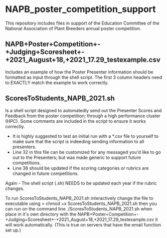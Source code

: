 # NAPB_poster_competition_support
This repository includes files in support of the Education Committee of the National Association of Plant Breeders annual poster competition.

## NAPB+Poster+Competition+-+Judging+Scoresheet+-+2021_August+18,+2021_17.29_testexample.csv
Includes an example of how the Poster Presenter information should be formatted as input through the shell script.
The first 3 column headers need to EXACTLY match the example to work correctly.

## ScoresToStudents_NAPB_2021.sh 
Is a shell script designed to automatedly send out the Presenter Scores and Feedback from the poster competition; through a high performance cluster (HPC). Some comments are included in the script to ensure it works correctly.

* It is highly suggested to test an initial run with a *.csv file to yourself to make sure that the script is indeeding sending information to all presenters.
* Line 32 in this file can be customized for any messaged you'd like to go out to the Presenters; but was made generic to support future competitions.
* Line 38 should be updated if the scoring categories or rubrics are changed in future competitions.

Again - The shell script (.sh) NEEDS to be updated each year if the rubric changes.

To run ScoresToStudents_NAPB_2021.sh interactively change the file to executable using > chmod +x ScoresToStudents_NAPB_2021.sh then you can run on the command line ./ScoresToStudents_NAPB_2021.sh when place in it's own directory with the NAPB+Poster+Competition+-+Judging+Scoresheet+-+2021_August+18,+2021_17.29_testexample.csv it will work automatically. (This is true on servers that have the email function set up.)
